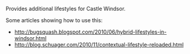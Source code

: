 Provides additional lifestyles for Castle Windsor.

Some articles showing how to use this:

* http://bugsquash.blogspot.com/2010/06/hybrid-lifestyles-in-windsor.html
* http://blog.schuager.com/2010/11/contextual-lifestyle-reloaded.html